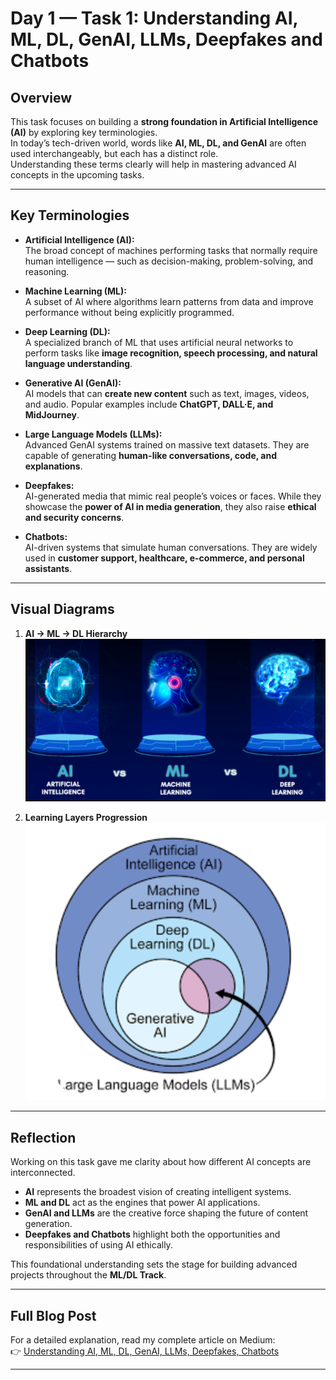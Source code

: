 # Day 1 — Task 1: Understanding AI, ML, DL, GenAI, LLMs, Deepfakes and Chatbots  

## Overview  
This task focuses on building a **strong foundation in Artificial Intelligence (AI)** by exploring key terminologies.  
In today’s tech-driven world, words like **AI, ML, DL, and GenAI** are often used interchangeably, but each has a distinct role.  
Understanding these terms clearly will help in mastering advanced AI concepts in the upcoming tasks.  

---

## Key Terminologies  

- **Artificial Intelligence (AI):**  
  The broad concept of machines performing tasks that normally require human intelligence — such as decision-making, problem-solving, and reasoning.  

- **Machine Learning (ML):**  
  A subset of AI where algorithms learn patterns from data and improve performance without being explicitly programmed.  

- **Deep Learning (DL):**  
  A specialized branch of ML that uses artificial neural networks to perform tasks like **image recognition, speech processing, and natural language understanding**.  

- **Generative AI (GenAI):**  
  AI models that can **create new content** such as text, images, videos, and audio. Popular examples include **ChatGPT, DALL·E, and MidJourney**.  

- **Large Language Models (LLMs):**  
  Advanced GenAI systems trained on massive text datasets. They are capable of generating **human-like conversations, code, and explanations**.  

- **Deepfakes:**  
  AI-generated media that mimic real people’s voices or faces. While they showcase the **power of AI in media generation**, they also raise **ethical and security concerns**.  

- **Chatbots:**  
  AI-driven systems that simulate human conversations. They are widely used in **customer support, healthcare, e-commerce, and personal assistants**.  

---

##  Visual Diagrams  

1. **AI → ML → DL Hierarchy**  
   ![AI to ML to DL Hierarchy](diagram1.png)  

2. **Learning Layers Progression**  
   ![Learning Layers](diagram2.png)  

---

##  Reflection  

Working on this task gave me clarity about how different AI concepts are interconnected.  

- **AI** represents the broadest vision of creating intelligent systems.  
- **ML and DL** act as the engines that power AI applications.  
- **GenAI and LLMs** are the creative force shaping the future of content generation.  
- **Deepfakes and Chatbots** highlight both the opportunities and responsibilities of using AI ethically.  

This foundational understanding sets the stage for building advanced projects throughout the **ML/DL Track**.  

---

##  Full Blog Post  
For a detailed explanation, read my complete article on Medium:  
👉 [Understanding AI, ML, DL, GenAI, LLMs, Deepfakes, Chatbots](https://medium.com/@ghulamebilal.code/understanding-ai-ml-dl-genai-llms-deepfakes-chatbots-ff95fe55b10a)  

---
